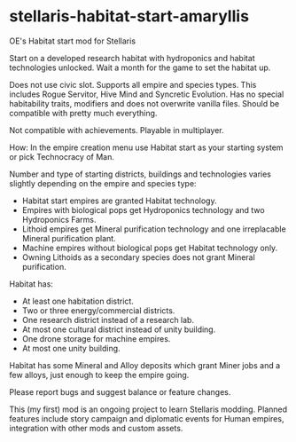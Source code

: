 # stellaris-habitat-start-amaryllis
OE's Habitat start mod for Stellaris

Start on a developed research habitat with hydroponics and habitat technologies unlocked. Wait a month for the game to set the habitat up.

Does not use civic slot. Supports all empire and species types. This includes Rogue Servitor, Hive Mind and Syncretic Evolution. Has no special habitability traits, modifiers and does not overwrite vanilla files. Should be compatible with pretty much everything.

Not compatible with achievements. Playable in multiplayer.

How: In the empire creation menu use Habitat start as your starting system or pick Technocracy of Man.

Number and type of starting districts, buildings and technologies varies slightly depending on the empire and species type:
- Habitat start empires are granted Habitat technology.
- Empires with biological pops get Hydroponics technology and two Hydroponics Farms.
- Lithoid empires get Mineral purification technology and one irreplacable Mineral purification plant.
- Machine empires without biological pops get Habitat technology only.
- Owning Lithoids as a secondary species does not grant Mineral purification.

Habitat has:
- At least one habitation district.
- Two or three energy/commercial districts.
- One research district instead of a research lab.
- At most one cultural district instead of unity building.
- One drone storage for machine empires.
- At most one unity building.

Habitat has some Mineral and Alloy deposits which grant Miner jobs and a few alloys, just enough to keep the empire going.

Please report bugs and suggest balance or feature changes.

This (my first) mod is an ongoing project to learn Stellaris modding. Planned features include story campaign and diplomatic events for Human empires, integration with other mods and custom assets.
